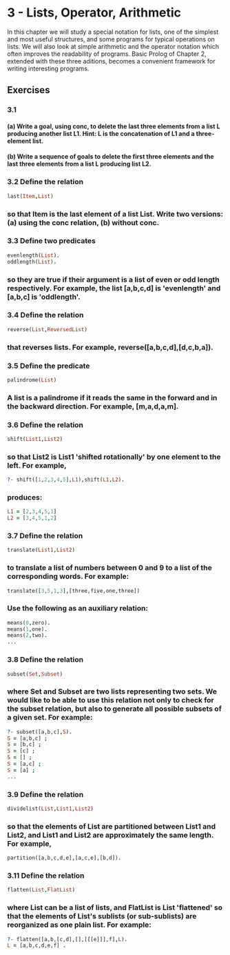 # 3 - Lists, Operator, Arithmetic

In this chapter we will study a special notation for lists, one of the simplest and most useful structures, and some programs for typical operations on lists. We will also look at simple arithmetic and the operator notation which often improves the readability of programs. Basic Prolog of Chapter 2, extended with these three aditions, becomes a convenient framework for writing interesting programs.

## Exercises 

### 3.1 

#### (a) Write a goal, using conc, to delete the last three elements from a list L producing another list L1. Hint: L is the concatenation of L1 and a three-element list.

#### (b) Write a sequence of goals to delete the first three elements and the last three elements from a list L producing list L2.

### 3.2 Define the relation 

```prolog
last(Item,List)
``` 

### so that Item is the last element of a list List. Write two versions: (a) using the conc relation, (b) without conc.

### 3.3 Define two predicates 

```prolog
evenlength(List).
oddlength(List).
```

### so they are true if their argument is a list of even or odd length respectively. For example, the list [a,b,c,d] is 'evenlength' and [a,b,c] is 'oddlength'.

### 3.4 Define the relation 

```prolog
reverse(List,ReversedList)
```

### that reverses lists. For example, reverse([a,b,c,d],[d,c,b,a]).

### 3.5 Define the predicate 

```prolog
palindrome(List)
```

### A list is a palindrome if it reads the same in the forward and in the backward direction. For example, [m,a,d,a,m].

### 3.6 Define the relation

```prolog
shift(List1,List2)
```

### so that List2 is List1 'shifted rotationally' by one element to the left. For example,

```prolog
?- shift([1,2,3,4,5],L1),shift(L1,L2).
```

### produces:

```prolog
L1 = [2,3,4,5,1]
L2 = [3,4,5,1,2]
```

### 3.7 Define the relation

```prolog
translate(List1,List2)
```

### to translate a list of numbers between 0 and 9 to a list of the corresponding words. For example:

```prolog
translate([3,5,1,3],[three,five,one,three])
```

### Use the following as an auxiliary relation:

```prolog
means(0,zero).
means(1,one).
means(2,two).
...
```

### 3.8 Define the relation

```prolog
subset(Set,Subset)
```

### where Set and Subset are two lists representing two sets. We would like to be able to use this relation not only to check for the subset relation, but also to generate all possible subsets of a given set. For example:

```prolog
?- subset([a,b,c],S).
S = [a,b,c] ;
S = [b,c] ;
S = [c] ;
S = [] ;
S = [a,c] ;
S = [a] ;
...
```

### 3.9 Define the relation 

```prolog
dividelist(List,List1,List2)
```

### so that the elements of List are partitioned between List1 and List2, and List1 and List2 are approximately the same length. For example, 

```prolog
partition([a,b,c,d,e],[a,c,e],[b,d]).
```

### 3.11 Define the relation 

```prolog
flatten(List,FlatList)
```

### where List can be a list of lists, and FlatList is List 'flattened' so that the elements of List's sublists (or sub-sublists) are reorganized as one plain list. For example:

```prolog
?- flatten([a,b,[c,d],[],[[[e]]],f],L).
L = [a,b,c,d,e,f] .
```

